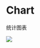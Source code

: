 # Chart
统计图表

[![](https://www.jitpack.io/v/rendebiao/Chart.svg)](https://www.jitpack.io/#rendebiao/Chart)

